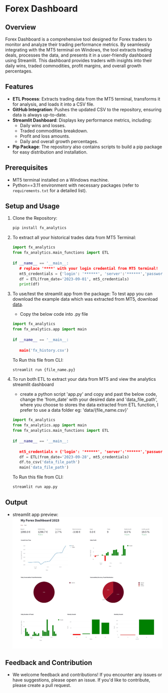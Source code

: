 # Forex Dashboard

## Overview

Forex Dashboard is a comprehensive tool designed for Forex traders to monitor and analyze their trading performance metrics. By seamlessly integrating with the MT5 terminal on Windows, the tool extracts trading deals, processes the data, and presents it in a user-friendly dashboard using Streamlit. This dashboard provides traders with insights into their daily wins, traded commodities, profit margins, and overall growth percentages.

## Features

- **ETL Process**: Extracts trading data from the MT5 terminal, transforms it for analysis, and loads it into a CSV file.
- **GitHub Integration**: Pushes the updated CSV to the repository, ensuring data is always up-to-date.
- **Streamlit Dashboard**: Displays key performance metrics, including:
  - Daily wins and losses.
  - Traded commodities breakdown.
  - Profit and loss amounts.
  - Daily and overall growth percentages.
- **Pip Package**: The repository also contains scripts to build a pip package for easy distribution and installation.

## Prerequisites

- MT5 terminal installed on a Windows machine.
- Python==3.11 environment with necessary packages (refer to `requirements.txt` for a detailed list).

## Setup and Usage

1. Clone the Repository:

   ```bash
   pip install fx_analytics
   ```

2. To extract all your historical trades data from MT5 Terminal:

   ```python
   import fx_analytics
   from fx_analytics.main_functions import ETL

   if __name__ == '__main__:
      # replace '****' with your login credential from MT5 terminal!
      mt5_credentials = {'login': '******', 'server':'******','password':'******'}
      df = ETL(from_date='2023-09-01', mt5_credentials)
      print(df)
   ```

3. To use/test the streamlit app from the package: To test app you can download the example data 
which was extracted from MT5, download [data](https://github.com/jaybfn/fx_analytics/blob/main/fx_history.csv).
   - Copy the below code into .py file

   ```python
   import fx_analytics 
   from fx_analytics.app import main

   if __name__ == '__main__:

      main('fx_history.csv')
   ```

   To Run this file from CLI:
   ```bash
   streamlit run {file_name.py}
   ```

4. To run both ETL to extract your data from MT5 and view the analytics streamlit dashboard
   - create a python script 'app.py' and copy and past the below code, change the 'from_date' with your desired date and 'data_file_path', where you choose to stores the data extracted from ETL function, I prefer to use a data folder eg: 'data/{file_name.csv}'

   ```python
   import fx_analytics 
   from fx_analytics.app import main
   from fx_analytics.main_functions import ETL

   if __name__ == '__main__:

      mt5_credentials = {'login': '******', 'server':'******','password':'******'}
      df = ETL(from_date='2023-09-28', mt5_credentials)
      df.to_csv('data_file_path')
      main('data_file_path')
   ```
   To Run this file from CLI:
   ```bash
   streamlit run app.py
   ```

## Output
   - streamlit app preview:
   ![picture alt](https://github.com/jaybfn/fx_analytics/blob/main/fx_analytics/streamlit_preview.jpg)

## Feedback and Contribution
- We welcome feedback and contributions! If you encounter any issues or have suggestions, please open an issue. If you'd like to contribute, please create a pull request.
   
   
